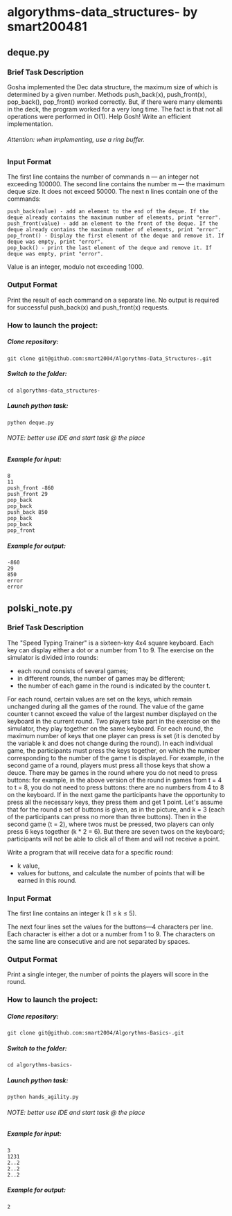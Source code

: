 # algorythms-data_structures- by smart200481 <Mikhail Sutormin>

## deque.py  
### Brief Task Description

Gosha implemented the Dec data structure, the maximum size of which is determined by a given number. Methods push_back(x), push_front(x), pop_back(), pop_front() worked correctly. But, if there were many elements in the deck, the program worked for a very long time. The fact is that not all operations were performed in O(1). Help Gosh! Write an efficient implementation.

###### Attention: when implementing, use a ring buffer.

### Input Format
  
The first line contains the number of commands n — an integer not exceeding 100000. The second line contains the number m — the maximum deque size. It does not exceed 50000. The next n lines contain one of the commands:
```
push_back(value) - add an element to the end of the deque. If the deque already contains the maximum number of elements, print "error".
push_front(value) - add an element to the front of the deque. If the deque already contains the maximum number of elements, print "error".
pop_front() - Display the first element of the deque and remove it. If deque was empty, print "error".
pop_back() - print the last element of the deque and remove it. If deque was empty, print "error".
```
Value is an integer, modulo not exceeding 1000.

### Output Format
  
Print the result of each command on a separate line. No output is required for successful push_back(x) and push_front(x) requests.


### How to launch the project:
  
##### Clone repository:

```
git clone git@github.com:smart2004/Algorythms-Data_Structures-.git
```

##### Switch to the folder:

```
cd algorythms-data_structures-
```

##### Launch python task:

```
python deque.py
```
###### NOTE: better use IDE and start task @ the place
  
##### Example for input:
```
8
11
push_front -860
push_front 29
pop_back
pop_back
push_back 850
pop_back
pop_back
pop_front
```
  
##### Example for output:
```
-860
29
850
error
error
```
  

## polski_note.py
### Brief Task Description

The "Speed Typing Trainer" is a sixteen-key 4x4 square keyboard. Each key can display either a dot or a number from 1 to 9.
The exercise on the simulator is divided into rounds:
- each round consists of several games;
- in different rounds, the number of games may be different;
- the number of each game in the round is indicated by the counter t.
  
For each round, certain values are set on the keys, which remain unchanged during all the games of the round.
The value of the game counter t cannot exceed the value of the largest number displayed on the keyboard in the current round.
Two players take part in the exercise on the simulator, they play together on the same keyboard. For each round, the maximum number of keys that one player can press is set (it is denoted by the variable k and does not change during the round).
In each individual game, the participants must press the keys together, on which the number corresponding to the number of the game t is displayed. For example, in the second game of a round, players must press all those keys that show a deuce.
There may be games in the round where you do not need to press buttons: for example, in the above version of the round in games from t = 4 to t = 8, you do not need to press buttons: there are no numbers from 4 to 8 on the keyboard.
If in the next game the participants have the opportunity to press all the necessary keys, they press them and get 1 point.
Let's assume that for the round a set of buttons is given, as in the picture, and k = 3 (each of the participants can press no more than three buttons). Then in the second game (t = 2), where twos must be pressed, two players can only press 6 keys together (k * 2 = 6). But there are seven twos on the keyboard; participants will not be able to click all of them and will not receive a point.
  
Write a program that will receive data for a specific round:
- k value,
- values for buttons,
and calculate the number of points that will be earned in this round.
  
### Input Format
  
The first line contains an integer k (1 ≤ k ≤ 5).

The next four lines set the values for the buttons—4 characters per line. Each character is either a dot or a number from 1 to 9. The characters on the same line are consecutive and are not separated by spaces.

### Output Format
  
Print a single integer, the number of points the players will score in the round.

### How to launch the project:
  
##### Clone repository:

```
git clone git@github.com:smart2004/Algorythms-Basics-.git
```

##### Switch to the folder:

```
cd algorythms-basics-
```

##### Launch python task:

```
python hands_agility.py
```
###### NOTE: better use IDE and start task @ the place
  
##### Example for input:
```
3
1231
2..2
2..2
2..2
```
  
##### Example for output:
```
2
```  
